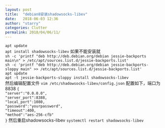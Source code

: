 ```yaml
---
layout: post
title:  "debian8安装shadowsocks-libev"
date:   2018-06-03 12:36
author: "starry"
categories: Clutter
permalink: 2018/04/06/11/
---
```

 <link rel="stylesheet" href="{{ "/css/github.css" | prepend: site.baseurl }}">
<code>apt update
apt install shadowsocks-libev</code>
如果不能安装就<br>
<code>sh -c 'printf "deb http://deb.debian.org/debian jessie-backports main\n" &gt; /etc/apt/sources.list.d/jessie-backports.list'
sh -c 'printf "deb http://deb.debian.org/debian jessie-backports-sloppy main" &gt;&gt; /etc/apt/sources.list.d/jessie-backports.list'
apt update
apt -t jessie-backports-sloppy install shadowsocks-libev
</code>
然后编辑配置文件
<code>vim /etc/shadowsocks-libev/config.json</code>
配置如下，端口为8838
<code>{
"server":"0.0.0.0",
"server_port":8388,
"local_port":1080,
"password":"yourpassword",
"timeout":400,
"method":"aes-256-cfb"
}</code>
然后重启shadowsocks-libev
<code>systemctl restart shadowsocks-libev</code>
